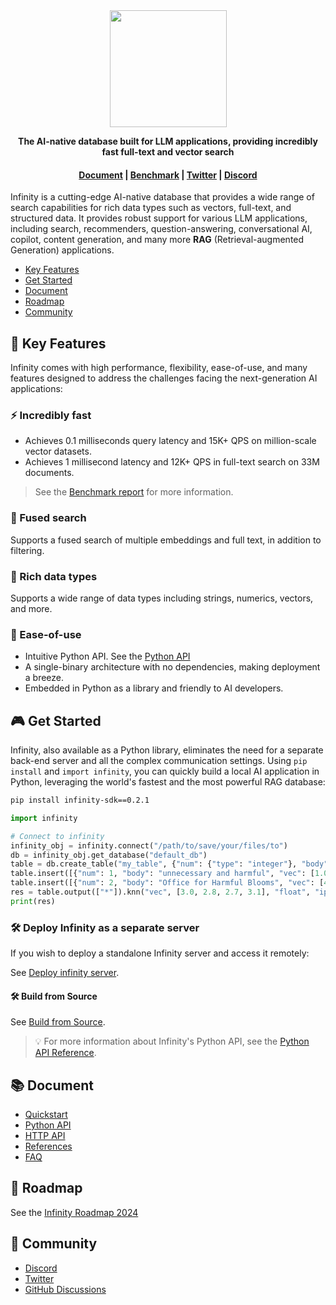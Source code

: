 <div align="center">
  <img width="187" src="https://github.com/infiniflow/infinity/assets/7248/015e1f02-1f7f-4b09-a0c2-9d261cd4858b"/>
</div>


<p align="center">
    <b>The AI-native database built for LLM applications, providing incredibly fast full-text and vector search</b>
</p>

<h4 align="center">
  <a href="https://infiniflow.org/docs/dev/category/get-started">Document</a> |
  <a href="https://infiniflow.org/docs/dev/benchmark">Benchmark</a> |
  <a href="https://twitter.com/infiniflowai">Twitter</a> |
  <a href="https://discord.gg/jEfRUwEYEV">Discord</a>
</h4>


Infinity is a cutting-edge AI-native database that provides a wide range of search capabilities for rich data types such as vectors, full-text, and structured data. It provides robust support for various LLM applications, including search, recommenders, question-answering, conversational AI, copilot, content generation, and many more **RAG** (Retrieval-augmented Generation) applications.

- [Key Features](#-key-features)
- [Get Started](#-get-started)
- [Document](#-document)
- [Roadmap](#-roadmap)
- [Community](#-community)


## 🌟 Key Features

Infinity comes with high performance, flexibility, ease-of-use, and many features designed to address the challenges facing the next-generation AI applications:

### ⚡️ Incredibly fast

- Achieves 0.1 milliseconds query latency and 15K+ QPS on million-scale vector datasets.
- Achieves 1 millisecond latency and 12K+ QPS in full-text search on 33M documents.

> See the [Benchmark report](https://infiniflow.org/docs/dev/benchmark) for more information.


### 🔮 Fused search

Supports a fused search of multiple embeddings and full text, in addition to filtering.

### 🍔 Rich data types

Supports a wide range of data types including strings, numerics, vectors, and more.

### 🎁 Ease-of-use

- Intuitive Python API. See the [Python API](https://infiniflow.org/docs/dev/python_api_reference)
- A single-binary architecture with no dependencies, making deployment a breeze.
- Embedded in Python as a library and friendly to AI developers.  

## 🎮 Get Started

Infinity, also available as a Python library, eliminates the need for a separate back-end server and all the complex communication settings. Using `pip install` and `import infinity`, you can quickly build a local AI application in Python, leveraging the world's fastest and the most powerful RAG database:

   ```bash
   pip install infinity-sdk==0.2.1
   ```

   ```python
   import infinity

   # Connect to infinity
   infinity_obj = infinity.connect("/path/to/save/your/files/to")
   db = infinity_obj.get_database("default_db")
   table = db.create_table("my_table", {"num": {"type": "integer"}, "body": {"type": "varchar"}, "vec": {"type": "vector, 4, float"}})
   table.insert([{"num": 1, "body": "unnecessary and harmful", "vec": [1.0, 1.2, 0.8, 0.9]}])
   table.insert([{"num": 2, "body": "Office for Harmful Blooms", "vec": [4.0, 4.2, 4.3, 4.5]}])
   res = table.output(["*"]).knn("vec", [3.0, 2.8, 2.7, 3.1], "float", "ip", 2).to_pl()
   print(res)
   ```

### 🛠️ Deploy Infinity as a separate server

If you wish to deploy a standalone Infinity server and access it remotely: 

See [Deploy infinity server](https://infiniflow.org/docs/dev/deploy_infinity_server).

#### 🛠️ Build from Source

See [Build from Source](https://infiniflow.org/docs/dev/build_from_source).

> 💡 For more information about Infinity's Python API, see the [Python API Reference](https://infiniflow.org/docs/dev/python_api_reference).

## 📚 Document

- [Quickstart](https://infiniflow.org/docs/dev/)
- [Python API](https://infiniflow.org/docs/dev/python_api_reference)
- [HTTP API](https://infiniflow.org/docs/dev/http_api_reference)
- [References](https://infiniflow.org/docs/dev/category/references)
- [FAQ](https://infiniflow.org/docs/dev/FAQ)

## 📜 Roadmap

See the [Infinity Roadmap 2024](https://github.com/infiniflow/infinity/issues/338)

## 🙌 Community

- [Discord](https://discord.gg/jEfRUwEYEV)
- [Twitter](https://twitter.com/infiniflowai)
- [GitHub Discussions](https://github.com/infiniflow/infinity/discussions)

